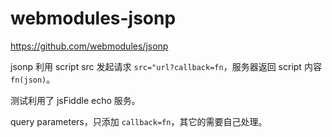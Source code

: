 # webmodules-jsonp

https://github.com/webmodules/jsonp

jsonp 利用 script src 发起请求 `src="url?callback=fn`，服务器返回 script 内容 `fn(json)`。

测试利用了 jsFiddle echo 服务。

query parameters，只添加 `callback=fn`，其它的需要自己处理。


